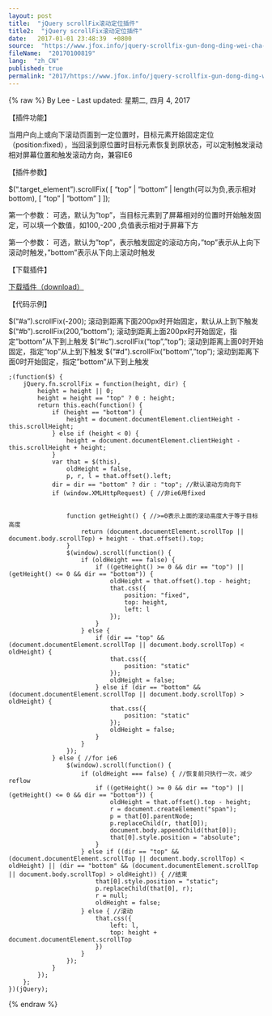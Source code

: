 ```yaml
---
layout: post
title:  "jQuery scrollFix滚动定位插件"
title2:  "jQuery scrollFix滚动定位插件"
date:   2017-01-01 23:48:39  +0800
source:  "https://www.jfox.info/jquery-scrollfix-gun-dong-ding-wei-cha-jian.html"
fileName:  "20170100819"
lang:  "zh_CN"
published: true
permalink: "2017/https://www.jfox.info/jquery-scrollfix-gun-dong-ding-wei-cha-jian.html"
---
```

{% raw %}
By Lee - Last updated: 星期二, 四月 4, 2017

【插件功能】

当用户向上或向下滚动页面到一定位置时，目标元素开始固定定位（position:fixed），当回滚到原位置时目标元素恢复到原状态，可以定制触发滚动相对屏幕位置和触发滚动方向，兼容IE6

【插件参数】

$(“.target_element”).scrollFix( [ “top” | “bottom” | length(可以为负,表示相对bottom), [ “top” | “bottom” ] ]);

第一个参数： 可选，默认为”top”，当目标元素到了屏幕相对的位置时开始触发固定，可以填一个数值，如100,-200 ,负值表示相对于屏幕下方

第一个参数： 可选，默认为”top”，表示触发固定的滚动方向，”top”表示从上向下滚动时触发，”bottom”表示从下向上滚动时触发

【下载插件】

[下载插件（download）](https://www.jfox.info/go.php?url=http://files.cnblogs.com/Hodor/scrollFix.js)

【代码示例】

$(“#a”).scrollFix(-200); 滚动到距离下面200px时开始固定，默认从上到下触发   $(“#b”).scrollFix(200,”bottom”); 滚动到距离上面200px时开始固定，指定”bottom”从下到上触发   $(“#c”).scrollFix(“top”,”top”); 滚动到距离上面0时开始固定，指定”top”从上到下触发   $(“#d”).scrollFix(“bottom”,”top”); 滚动到距离下面0时开始固定，指定”bottom”从下到上触发    

    ;(function($) {
        jQuery.fn.scrollFix = function(height, dir) {
            height = height || 0;
            height = height == "top" ? 0 : height;
            return this.each(function() {
                if (height == "bottom") {
                    height = document.documentElement.clientHeight - this.scrollHeight;
                } else if (height < 0) {
                    height = document.documentElement.clientHeight - this.scrollHeight + height;
                }
                var that = $(this),
                    oldHeight = false,
                    p, r, l = that.offset().left;
                dir = dir == "bottom" ? dir : "top"; //默认滚动方向向下
                if (window.XMLHttpRequest) { //非ie6用fixed
    
    
                    function getHeight() { //>=0表示上面的滚动高度大于等于目标高度
                        return (document.documentElement.scrollTop || document.body.scrollTop) + height - that.offset().top;
                    }
                    $(window).scroll(function() {
                        if (oldHeight === false) {
                            if ((getHeight() >= 0 && dir == "top") || (getHeight() <= 0 && dir == "bottom")) {
                                oldHeight = that.offset().top - height;
                                that.css({
                                    position: "fixed",
                                    top: height,
                                    left: l
                                });
                            }
                        } else {
                            if (dir == "top" && (document.documentElement.scrollTop || document.body.scrollTop) < oldHeight) {
                                that.css({
                                    position: "static"
                                });
                                oldHeight = false;
                            } else if (dir == "bottom" && (document.documentElement.scrollTop || document.body.scrollTop) > oldHeight) {
                                that.css({
                                    position: "static"
                                });
                                oldHeight = false;
                            }
                        }
                    });
                } else { //for ie6
                    $(window).scroll(function() {
                        if (oldHeight === false) { //恢复前只执行一次，减少reflow
                            if ((getHeight() >= 0 && dir == "top") || (getHeight() <= 0 && dir == "bottom")) {
                                oldHeight = that.offset().top - height;
                                r = document.createElement("span");
                                p = that[0].parentNode;
                                p.replaceChild(r, that[0]);
                                document.body.appendChild(that[0]);
                                that[0].style.position = "absolute";
                            }
                        } else if ((dir == "top" && (document.documentElement.scrollTop || document.body.scrollTop) < oldHeight) || (dir == "bottom" && (document.documentElement.scrollTop || document.body.scrollTop) > oldHeight)) { //结束
                            that[0].style.position = "static";
                            p.replaceChild(that[0], r);
                            r = null;
                            oldHeight = false;
                        } else { //滚动
                            that.css({
                                left: l,
                                top: height + document.documentElement.scrollTop
                            })
                        }
                    });
                }
            });
        };
    })(jQuery);
{% endraw %}
